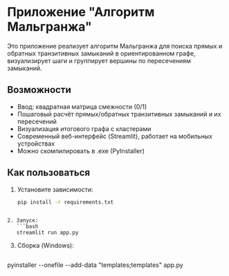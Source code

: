 # Приложение "Алгоритм Мальгранжа"
   
   Это приложение реализует алгоритм Мальгранжа для поиска прямых и обратных транзитивных замыканий в ориентированном графе, визуализирует шаги и группирует вершины по пересечениям замыканий.
   
   ## Возможности
   - Ввод: квадратная матрица смежности (0/1)
   - Пошаговый расчёт прямых/обратных транзитивных замыканий и их пересечений
   - Визуализация итогового графа с кластерами
   - Современный веб-интерфейс (Streamlit), работает на мобильных устройствах
   - Можно скомпилировать в .exe (PyInstaller)
   
   ## Как пользоваться
   1. Установите зависимости:
      ```bash
      pip install -r requirements.txt
   ```

   2. Запуск:
      ```bash
      streamlit run app.py
   ```

   3. Сборка (Windows):
      ```bash
   pyinstaller --onefile --add-data "templates;templates" app.py
   ```
